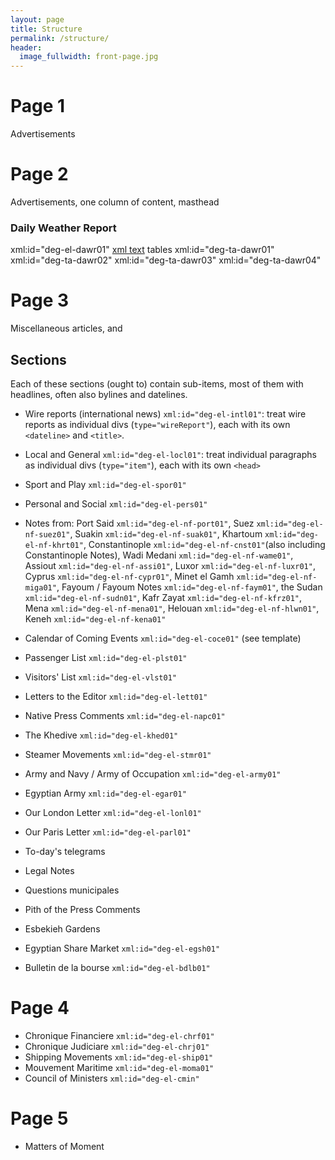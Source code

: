 ```yaml
---
layout: page
title: Structure
permalink: /structure/
header:
  image_fullwidth: front-page.jpg
---
```


# Page 1
Advertisements

# Page 2
Advertisements, one column of content, masthead

### Daily Weather Report
xml:id="deg-el-dawr01" [xml text](https://github.com/dig-eg-gaz/boilerplates/blob/master/boilerplates-text/daily-weather-report.xml) tables xml:id="deg-ta-dawr01" xml:id="deg-ta-dawr02" xml:id="deg-ta-dawr03" xml:id="deg-ta-dawr04"

# Page 3
Miscellaneous articles, and

## Sections
Each of these sections (ought to) contain sub-items, most of them with headlines, often also bylines and datelines. <!-- I should make it a requirement that all sections contain xml:id -->
- Wire reports (international news) `xml:id="deg-el-intl01"`: treat wire reports as individual divs (`type="wireReport"`), each with its own `<dateline>` and `<title>`.
- Local and General `xml:id="deg-el-locl01"`: treat individual paragraphs as individual divs (`type="item"`), each with its own `<head>`
- Sport and Play `xml:id="deg-el-spor01"`
- Personal and Social `xml:id="deg-el-pers01"`
- Notes from: Port Said `xml:id="deg-el-nf-port01"`, Suez `xml:id="deg-el-nf-suez01"`, Suakin `xml:id="deg-el-nf-suak01"`, Khartoum `xml:id="deg-el-nf-khrt01"`, Constantinople `xml:id="deg-el-nf-cnst01"`(also including Constantinople Notes), Wadi Medani `xml:id="deg-el-nf-wame01"`, Assiout `xml:id="deg-el-nf-assi01"`, Luxor `xml:id="deg-el-nf-luxr01"`, Cyprus `xml:id="deg-el-nf-cypr01"`, Minet el Gamh `xml:id="deg-el-nf-miga01"`, Fayoum / Fayoum Notes `xml:id="deg-el-nf-faym01"`, the Sudan `xml:id="deg-el-nf-sudn01"`, Kafr Zayat `xml:id="deg-el-nf-kfrz01"`, Mena `xml:id="deg-el-nf-mena01"`, Helouan `xml:id="deg-el-nf-hlwn01"`, Keneh `xml:id="deg-el-nf-kena01"`


- Calendar of Coming Events `xml:id="deg-el-coce01"` (see template)

- Passenger List `xml:id="deg-el-plst01"`
- Visitors' List `xml:id="deg-el-vlst01"`

- Letters to the Editor `xml:id="deg-el-lett01"`

- Native Press Comments `xml:id="deg-el-napc01"`

- The Khedive `xml:id="deg-el-khed01"`

- Steamer Movements `xml:id="deg-el-stmr01"`

- Army and Navy / Army of Occupation `xml:id="deg-el-army01"`
- Egyptian Army `xml:id="deg-el-egar01"`

- Our London Letter `xml:id="deg-el-lonl01"`
- Our Paris Letter `xml:id="deg-el-parl01"`

- To-day's telegrams

- Legal Notes

- Questions municipales

- Pith of the Press Comments
- Esbekieh Gardens
- Egyptian Share Market `xml:id="deg-el-egsh01"`

- Bulletin de la bourse `xml:id="deg-el-bdlb01"`

# Page 4
- Chronique Financiere `xml:id="deg-el-chrf01"`
- Chronique Judiciare `xml:id="deg-el-chrj01"`
- Shipping Movements `xml:id="deg-el-ship01"`
- Mouvement Maritime `xml:id="deg-el-moma01"`
- Council of Ministers `xml:id="deg-el-cmin"`

# Page 5
- Matters of Moment

